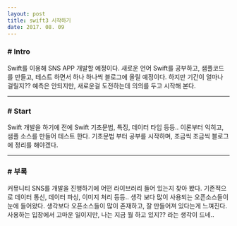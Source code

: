 ```yaml
---
layout: post
title: swift3 시작하기
date: 2017. 08. 09
---
```



### # Intro
Swift를 이용해 SNS APP 개발할 예정이다.
새로운 언어 Swift를 공부하고, 샘플코드를 만들고, 테스트 하면서 하나 하나씩 블로그에 올릴 예정이다.
하지만 기간이 얼마나 걸릴지?? 예측은 안되지만, 새로운걸 도전하는데 의의를 두고 시작해 본다.

-----

### # Start
Swift 개발을 하기에 전에 Swift 기초문법, 특징, 데이터 타입 등등.. 이론부터 익히고, 샘플 소스를 만들어 테스트 한다.
기초문법 부터 공부를 시작하며, 조금씩 조금씩 블로그에 정리를 해야겠다.

-----

### # 부록
커뮤니티 SNS를 개발을 진행하기에 어떤 라이브러리 들어 있는지 찾아 봤다.
기존적으로 데이터 통신, 데이터 파싱, 이미지 처리 등등..
생각 보다 많이 사용되는 오픈소스들이 눈에 들어왔다.
생각보다 오픈소스들이 많이 존재하고, 잘 만들어져 있다는게 느껴진다.
사용하는 입장에서 고마운 일이지만, 나는 지금 뭘 하고 있지?? 라는 생각이 드네..








